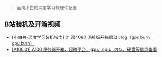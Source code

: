 > 面向小白的深度学习软硬件配置

## B站装机及开箱视频

- [[小白向-深度学习装机指南] 01 双4090 涡轮版开箱启动 vlog（gpu burn，cpu burn）](https://www.bilibili.com/video/BV1A54y1F7kN/)
- [[A100 01] A100 服务器开箱，超微平台，gpu、cpu、内存、硬盘等信息查看](https://www.bilibili.com/video/BV1Yt42187NM/)